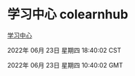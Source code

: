 # 学习中心 colearnhub
[学习中心](http://219.139.196.158:56308/colearnhub/)

2022年 06月 23日 星期四 18:40:02 CST

2022年 06月 23日 星期四 10:40:02 GMT
